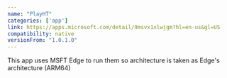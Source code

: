```yaml
---
name: "PlayHT"
categories: ['app']
link: https://apps.microsoft.com/detail/9msvx1xlwjgm?hl=en-us&gl=US
compatibility: native
versionFrom: "1.0.1.0"
---
```


This app uses MSFT Edge to run them so architecture is taken as Edge's architecture (ARM64)